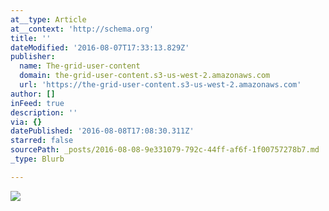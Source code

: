 ```yaml
---
at__type: Article
at__context: 'http://schema.org'
title: ''
dateModified: '2016-08-07T17:33:13.829Z'
publisher:
  name: The-grid-user-content
  domain: the-grid-user-content.s3-us-west-2.amazonaws.com
  url: 'https://the-grid-user-content.s3-us-west-2.amazonaws.com'
author: []
inFeed: true
description: ''
via: {}
datePublished: '2016-08-08T17:08:30.311Z'
starred: false
sourcePath: _posts/2016-08-08-9e331079-792c-44ff-af6f-1f00757278b7.md
_type: Blurb

---
```

![](https://the-grid-user-content.s3-us-west-2.amazonaws.com/5f208a29-3384-4e8a-85dc-838d92f5eb9f.jpg)